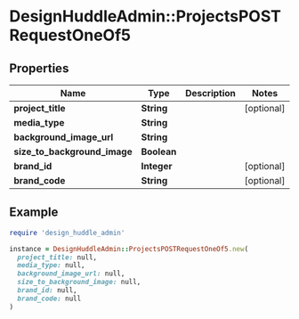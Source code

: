 # DesignHuddleAdmin::ProjectsPOSTRequestOneOf5

## Properties

| Name | Type | Description | Notes |
| ---- | ---- | ----------- | ----- |
| **project_title** | **String** |  | [optional] |
| **media_type** | **String** |  |  |
| **background_image_url** | **String** |  |  |
| **size_to_background_image** | **Boolean** |  |  |
| **brand_id** | **Integer** |  | [optional] |
| **brand_code** | **String** |  | [optional] |

## Example

```ruby
require 'design_huddle_admin'

instance = DesignHuddleAdmin::ProjectsPOSTRequestOneOf5.new(
  project_title: null,
  media_type: null,
  background_image_url: null,
  size_to_background_image: null,
  brand_id: null,
  brand_code: null
)
```


